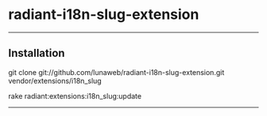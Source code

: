 radiant-i18n-slug-extension
===========================

---

Installation
------------

git clone git://github.com/lunaweb/radiant-i18n-slug-extension.git vendor/extensions/i18n_slug

rake radiant:extensions:i18n_slug:update

---